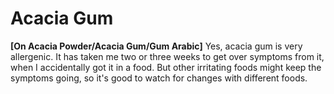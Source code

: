 # Acacia Gum

**[On Acacia Powder/Acacia Gum/Gum Arabic]**
Yes, acacia gum is very allergenic. It has taken me two or three weeks to get over symptoms from it, when I accidentally got it in a food. But other irritating foods might keep the symptoms going, so it's good to watch for changes with different foods.